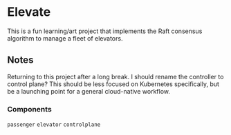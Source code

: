 # Elevate

This is a fun learning/art project that implements the Raft consensus algorithm to manage a fleet of elevators.

## Notes

Returning to this project after a long break.
I should rename the controller to control plane?
This should be less focused on Kubernetes specifically, but be a launching point for a general cloud-native workflow.

### Components

`passenger`
`elevator`
`controlplane`

